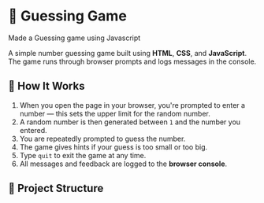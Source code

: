 # 🎯 Guessing Game

Made a Guessing game using Javascript

A simple number guessing game built using **HTML**, **CSS**, and **JavaScript**. The game runs through browser prompts and logs messages in the console.

## 🚀 How It Works

1. When you open the page in your browser, you're prompted to enter a number — this sets the upper limit for the random number.
2. A random number is then generated between `1` and the number you entered.
3. You are repeatedly prompted to guess the number.
4. The game gives hints if your guess is too small or too big.
5. Type `quit` to exit the game at any time.
6. All messages and feedback are logged to the **browser console**.

## 📁 Project Structure

